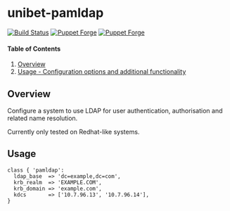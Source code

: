 # unibet-pamldap

[![Build Status](https://secure.travis-ci.org/unibet/puppet-pamldap.png)](http://travis-ci.org/unibet/puppet-pamldap)
[![Puppet Forge](https://img.shields.io/puppetforge/v/unibet/pamldap.svg)](https://forge.puppetlabs.com/unibet/pamldap)
[![Puppet Forge](https://img.shields.io/puppetforge/f/unibet/pamldap.svg)](https://forge.puppetlabs.com/unibet/pamldap)

#### Table of Contents

1. [Overview](#overview)
2. [Usage - Configuration options and additional functionality](#usage)

## Overview

Configure a system to use LDAP for user authentication, authorisation and related name resolution.

Currently only tested on Redhat-like systems.

## Usage

```
class { 'pamldap':
  ldap_base  => 'dc=example,dc=com',
  krb_realm  => 'EXAMPLE.COM',
  krb_domain => 'example.com',
  kdcs       => ['10.7.96.13', '10.7.96.14'],
}
```

